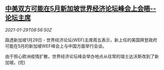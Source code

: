<!--1611912195000-->
[中美双方可能在5月新加坡世界经济论坛峰会上会晤--论坛主席](https://cn.reuters.com/article/china-us-officials-meeting-sg-0129-idCNKBS29Y0VR)
------

<div><i>2021-01-29T08:56:50Z</i></div><p>路透新加坡1月29日 - 世界经济论坛(WEF)主席周五表示，新上任的美国拜登政府可能在5月的新加坡WEF峰会上与中国方面举行会谈。</p><p>由于担心欧洲疫情扩散，世界经济论坛峰会举办地点从往常的瑞士达沃斯改到了新加坡。(完)</p>
